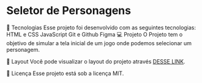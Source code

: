 # Seletor de Personagens
🚀 Tecnologias
Esse projeto foi desenvolvido com as seguintes tecnologias:
HTML e CSS
JavaScript
Git e Github
Figma
💻 Projeto
O Projeto tem o objetivo de simular a tela inicial de um jogo onde podemos selecionar um personagem.

🔖 Layout
Você pode visualizar o layout do projeto através [DESSE LINK](https://ryan092x.github.io/X-men/).

📝 Licença
Esse projeto está sob a licença MIT.

